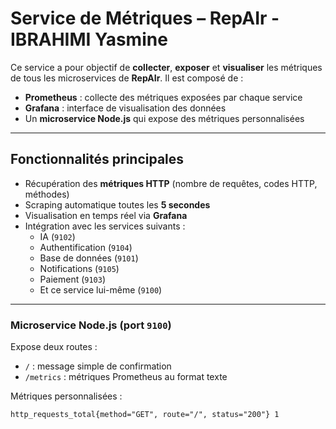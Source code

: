 # Service de Métriques – RepAIr   -IBRAHIMI Yasmine

Ce service a pour objectif de **collecter**, **exposer** et **visualiser** les métriques de tous les microservices de  **RepAIr**. Il est composé de :

-  **Prometheus** : collecte des métriques exposées par chaque service
- **Grafana** : interface de visualisation des données
-  Un **microservice Node.js** qui expose des métriques personnalisées

---

##  Fonctionnalités principales

- Récupération des **métriques HTTP** (nombre de requêtes, codes HTTP, méthodes)
- Scraping automatique toutes les **5 secondes**
- Visualisation en temps réel via **Grafana**
- Intégration avec les services suivants :
  - IA (`9102`)
  - Authentification (`9104`)
  - Base de données (`9101`)
  - Notifications (`9105`)
  - Paiement (`9103`)
  - Et ce service lui-même (`9100`)

---

### Microservice Node.js (port `9100`)

Expose deux routes :
- `/` : message simple de confirmation
- `/metrics` : métriques Prometheus au format texte

Métriques personnalisées :
```text
http_requests_total{method="GET", route="/", status="200"} 1
